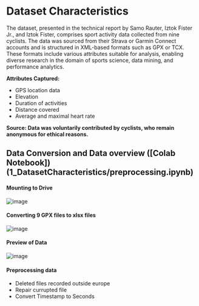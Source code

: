 # Dataset Characteristics

The dataset, presented in the technical report by Samo Rauter, Iztok Fister Jr., and Iztok Fister, comprises sport activity data collected from nine cyclists. The data was sourced from their Strava or Garmin Connect accounts and is structured in XML-based formats such as GPX or TCX. These formats include various attributes suitable for analysis, enabling diverse research in the domain of sports science, data mining, and performance analytics.

**Attributes Captured:**
- GPS location data
- Elevation
- Duration of activities
- Distance covered
- Average and maximal heart rate

**Source: Data was voluntarily contributed by cyclists, who remain anonymous for ethical reasons.**



## Data Conversion and Data overview ([Colab Notebook])(1_DatasetCharacteristics/preprocessing.ipynb)


#### Mounting to Drive
![image](https://github.com/user-attachments/assets/2c2ebca4-12f9-42e6-8c69-8d3e11ea8393)


#### Converting 9 GPX files to xlsx files
  ![image](https://github.com/user-attachments/assets/01d0acf3-3b31-49df-b3ca-154c4eb0babb)

#### Preview of Data
![image](https://github.com/user-attachments/assets/3f8fc2d0-fc26-468f-bc63-38271f61501a)


#### Preprocessing data
- Deleted files recorded outside europe
- Repair currupted file
- Convert Timestamp to Seconds

